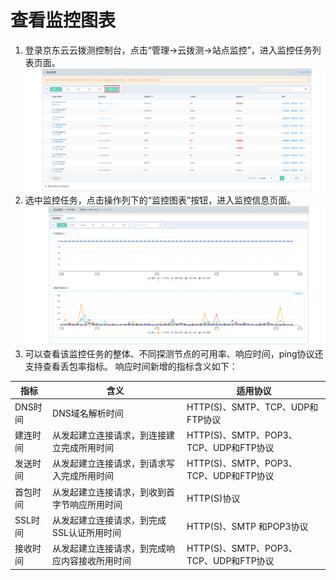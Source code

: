 # 查看监控图表
1. 登录京东云云拨测控制台，点击“管理->云拨测->站点监控”，进入监控任务列表页面。  
![任务列表](../../../../../image/Cloud-Detection/task-site-list.png) 
2. 选中监控任务，点击操作列下的“监控图表”按钮，进入监控信息页面。  
![监控图表](../../../../../image/Cloud-Detection/views-site.png) 
3. 可以查看该监控任务的整体、不同探测节点的可用率、响应时间，ping协议还支持查看丢包率指标。 
响应时间新增的指标含义如下：

指标 |含义 | 适用协议
----| ---- | ----
DNS时间	 | DNS域名解析时间| HTTP(S)、SMTP、TCP、UDP和FTP协议
建连时间 | 从发起建立连接请求，到连接建立完成所用时间|HTTP(S)、SMTP、POP3、TCP、UDP和FTP协议
发送时间 | 从发起建立连接请求，到请求写入完成所用时间|HTTP(S)、SMTP、POP3、TCP、UDP和FTP协议
首包时间 | 从发起建立连接请求，到收到首字节响应所用时间|HTTP(S)协议
SSL时间  | 从发起建立连接请求，到完成SSL认证所用时间|HTTP(S)、SMTP 和POP3协议
接收时间 | 从发起建立连接请求，到完成响应内容接收所用时间|HTTP(S)、SMTP、POP3、TCP、UDP和FTP协议
